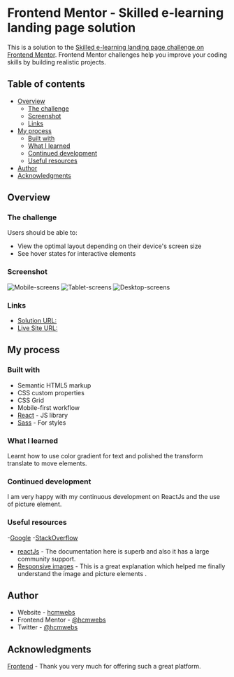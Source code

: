 # Frontend Mentor - Skilled e-learning landing page solution

This is a solution to the [Skilled e-learning landing page challenge on Frontend Mentor](https://www.frontendmentor.io/challenges/skilled-elearning-landing-page-S1ObDrZ8q). Frontend Mentor challenges help you improve your coding skills by building realistic projects.

## Table of contents

- [Overview](#overview)
  - [The challenge](#the-challenge)
  - [Screenshot](#screenshot)
  - [Links](#links)
- [My process](#my-process)
  - [Built with](#built-with)
  - [What I learned](#what-i-learned)
  - [Continued development](#continued-development)
  - [Useful resources](#useful-resources)
- [Author](#author)
- [Acknowledgments](#acknowledgments)



## Overview

### The challenge

Users should be able to:

- View the optimal layout depending on their device's screen size
- See hover states for interactive elements

### Screenshot

![Mobile-screens](./src/Assets/screenshots/mobile.png)
![Tablet-screens](./src/Assets/screenshots/tablet.png)
![Desktop-screens](./src/Assets/screenshots/desktop.png)

### Links

- [Solution URL:](https://www.frontendmentor.io/solutions/project-done-with-reactjs-and-sass-xvqAhGrJI7)
- [Live Site URL:](https://skilled-e-learning.vercel.app/)

## My process

### Built with

- Semantic HTML5 markup
- CSS custom properties
- CSS Grid
- Mobile-first workflow
- [React](https://reactjs.org/) - JS library
- [Sass](https://sass-lang.com/) - For styles


### What I learned

Learnt how to use color gradient for text and polished the transform translate to move elements.

### Continued development

I am very happy with my continuous development on ReactJs and the use of picture element.
### Useful resources
-[Google](https://www.google.com/)
-[StackOverflow](https://stackoverflow.com/)
- [reactJs](https://reactjs.org/) - The documentation here is superb and also it has a large community support.
- [Responsive images](https://developer.mozilla.org/en-US/docs/Learn/HTML/Multimedia_and_embedding/Responsive_images) - This is a great explanation which helped me finally understand the image and picture elements .


## Author

- Website - [hcmwebs](https://www.hcmwebs.com)
- Frontend Mentor - [@hcmwebs](https://www.frontendmentor.io/profile/hcmwebs)
- Twitter - [@hcmwebs](https://www.twitter.com/hcmwebs)


## Acknowledgments
[Frontend](https://www.frontendmentor.io) -  Thank you very much for offering such a great platform.
